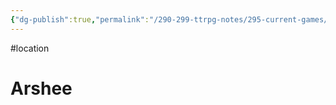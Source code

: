 ```yaml
---
{"dg-publish":true,"permalink":"/290-299-ttrpg-notes/295-current-games/11-weeping-city/wiki/location/feywild/"}
---
```



#location 

# Arshee